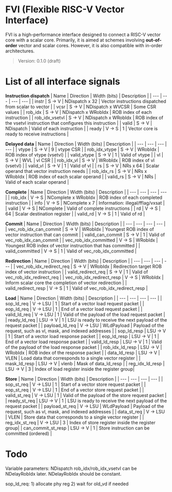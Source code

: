# FVI (Flexible RISC-V Vector Interface)
FVI is a high-performance interface designed to connect a RISC-V vector core with a scalar core. Primarily, it is aimed at schemes involving **out-of-order** vector and scalar cores. However, it is also compatible with in-order architectures.

> Version: 0.1.0 (draft)

# List of all interface signals
**Instruction dispatch**
| Name | Direction | Width (bits) | Description |
| --- | --- | --- | --- |
| instr | S -> V | NDispatch x 32 | Vector instructions dispatched from scalar to vector |
| vcsr | S -> V | NDispatch x WVCSR | Some CSR values |
| rob_idx | S -> V | NDispatch x WRobIdx | ROB index of each instruction |
| rob_idx_vsetvl | S -> V | NDispatch x WRobIdx | ROB index of the vsetvl instruction that configures this instruction |
| valid | S -> V | NDispatch | Valid of each instruction |
| ready | V -> S | 1 | Vector core is ready to receive instructions |

**Delayed data**
| Name | Direction | Width (bits) | Description |
| --- | --- | --- | --- |
| vtype | S -> V | 9 | vtype CSR |
| rob_idx_vtype | S -> V | WRobIdx | ROB index of vtype (vsetvl) |
| valid_vtype | S -> V | 1 | Valid of vtype |
| vl | S -> V | WVL | vl CSR |
| rob_idx_vl | S -> V | WRobIdx | ROB index of vl (vsetvl) |
| valid_vl | S -> V | 1 | Valid of vl |
| rs | S -> V | NRs x 64 | Scalar operand that vector instruction needs |
| rob_idx_rs | S -> V | NRs x WRobIdx | ROB index of each scalar operand |
| valid_rs | S -> V | NRs | Valid of each scalar operand |

**Complete**
| Name | Direction | Width (bits) | Description |
| --- | --- | --- | --- |
| rob_idx | V -> S | NComplete x WRobIdx | ROB index of each completed instruction |
| info | V -> S | NComplete x 7 | Information: illegal/fflag/vxsat |
| valid | V -> S | NComplete | Valid of complete instructions |
| rd | V -> S | 64 | Scalar destination register |
| valid_rd | V -> S | 1 | Valid of rd |

**Commit**
| Name | Direction | Width (bits) | Description |
| --- | --- | --- | --- |
| vec_rob_idx_can_commit | S -> V | WRobIdx | Youngest ROB index of vector instruction that can commit |
| valid_can_commit | S -> V | 1 | Valid of vec_rob_idx_can_commit |
| vec_rob_idx_committed | V -> S | WRobIdx | Youngest ROB index of vector instruction that has committed |
| valid_committed | V -> S | 1 | Valid of vec_rob_idx_committed |

**Redirection**
| Name | Direction | Width (bits) | Description |
| --- | --- | --- | --- |
| vec_rob_idx_redirect_req | S -> V | WRobIdx | Redirection target ROB index of vector instruction |
| valid_redirect_req | S -> V | 1 | Valid of vec_rob_idx_redirect_req |
| vec_rob_idx_redirect_resp | V -> S | WRobIdx | Inform scalar core the completion of vector redirection |
| valid_redirect_resp | V -> S | 1 | Valid of vec_rob_idx_redirect_resp |

**Load**
| Name | Direction | Width (bits) | Description |
| --- | --- | --- | --- |
| sop_ld_req | V -> LSU | 1 | Start of a vector load request packet |
| eop_ld_req | V -> LSU | 1 | End of a vector load request packet |
| valid_ld_req | V -> LSU | 1 | Valid of the payload of the load request packet |
| ready_ld_req | LSU -> V | 1 | LSU is ready to receive the next payload of the request packet |
| payload_ld_req | V -> LSU | WLdPayload | Payload of the request, such as vl, mask, and indexed addresses |
| sop_ld_resp | LSU -> V | 1 | Start of a vector load response packet |
| eop_ld_resp | LSU -> V | 1 | End of a vector load response packet |
| valid_ld_resp | LSU -> V | 1 | Valid of the payload of the load response packet |
| rob_idx_ld_resp | LSU -> V | WRobIdx | ROB index of the response packet |
| data_ld_resp | LSU -> V | VLEN | Load data that corresponds to a single vector register |
| mask_ld_resp | LSU -> V | vlenb | Mask of data_ld_resp |
| reg_idx_ld_resp | LSU -> V | 3 | Index of load register inside the register group|

**Store**
| Name | Direction | Width (bits) | Description |
| --- | --- | --- | --- |
| sop_st_req | V -> LSU | 1 | Start of a vector store request packet |
| eop_st_req | V -> LSU | 1 | End of a vector store request packet |
| valid_st_req | V -> LSU | 1 | Valid of the payload of the store request packet |
| ready_st_req | LSU -> V | 1 | LSU is ready to receive the next payload of the request packet |
| payload_st_req | V -> LSU | WLdPayload | Payload of the request, such as vl, mask, and indexed addresses |
| data_st_req | V -> LSU | VLEN | Store data that corresponds to a single vector register |
| reg_idx_st_req | V -> LSU | 3 | Index of store register inside the register group|
| can_commit_st_resp | LSU -> V | 1 | Store instruction can be committed (ordered) |



# Todo
Variable parameters:
NDispatch
rob_idx/rob_idx_vsetvl can be NDelayRobIdx later. NDelayRobIdx should be constant.

sop_ld_req: 1) allocate phy reg 2) wait for old_vd if needed